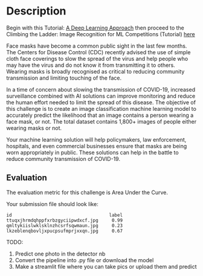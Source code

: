# Description

Begin with this Tutorial: [A Deep Learning Approach](https://zindi.africa/learn/spot-the-mask-challenge-tutorial-a-deep-learning-approach) then proceed to the Climbing the Ladder: Image Recognition for ML Competitions (Tutorial) [here](https://zindi.africa/competitions/spot-the-mask)

Face masks have become a common public sight in the last few months. The Centers for Disease Control (CDC) recently advised the use of simple cloth face coverings to slow the spread of the virus and help people who may have the virus and do not know it from transmitting it to others. Wearing masks is broadly recognised as critical to reducing community transmission and limiting touching of the face.

In a time of concern about slowing the transmission of COVID-19, increased surveillance combined with AI solutions can improve monitoring and reduce the human effort needed to limit the spread of this disease. The objective of this challenge is to create an image classification machine learning model to accurately predict the likelihood that an image contains a person wearing a face mask, or not. The total dataset contains 1,800+ images of people either wearing masks or not.

Your machine learning solution will help policymakers, law enforcement, hospitals, and even commercial businesses ensure that masks are being worn appropriately in public. These solutions can help in the battle to reduce community transmission of COVID-19.

## Evaluation
The evaluation metric for this challenge is Area Under the Curve.

Your submission file should look like:
```
id                                    label
ttuqxjhrmdqhppfxrbzgyciipwdxcf.jpg     0.99
qmltykiislwklsklnzhcsrfsqwmaun.jpg     0.23
lkzeblenqbovljxpucpsufmprjxxqn.jpg     0.67
```

TODO:
1. Predict one photo in the detector nb
2. Convert the pipeline into .py file or download the model
3. Make a streamlit file where you can take pics or upload them and predict
